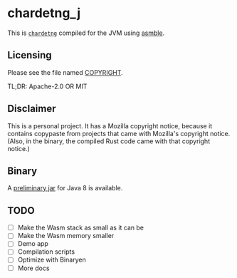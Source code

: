 # chardetng_j

This is [`chardetng`](https://github.com/hsivonen/chardetng/) compiled for the JVM using [asmble](https://github.com/cretz/asmble).

## Licensing

Please see the file named
[COPYRIGHT](https://github.com/hsivonen/chardetng_j/blob/main/COPYRIGHT).

TL;DR: Apache-2.0 OR MIT

## Disclaimer

This is a personal project. It has a Mozilla copyright notice, because
it contains copypaste from projects that came with Mozilla's copyright
notice. (Also, in the binary, the compiled Rust code came with that
copyright notice.)

## Binary

A [preliminary jar](https://hsivonen.fi/chardetng_0_0_1.jar) for Java 8 is available.

## TODO

- [ ] Make the Wasm stack as small as it can be
- [ ] Make the Wasm memory smaller
- [ ] Demo app
- [ ] Compilation scripts
- [ ] Optimize with Binaryen
- [ ] More docs
